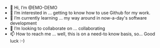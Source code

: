 - 👋 Hi, I’m @EMO-DEMO
- 👀 I’m interested in ... getting to know how to use Github for my work.
- 🌱 I’m currently learning ... my way around in now-a-day's software development
- 💞️ I’m looking to collaborate on ... collaborating
- 📫 How to reach me ... well, this is on a need-to know basis, so... Good luck :-)

<!---
EMO-DEMO/EMO-DEMO is a ✨ special ✨ repository because its `README.md` (this file) appears on your GitHub profile.
You can click the Preview link to take a look at your changes.
--->
